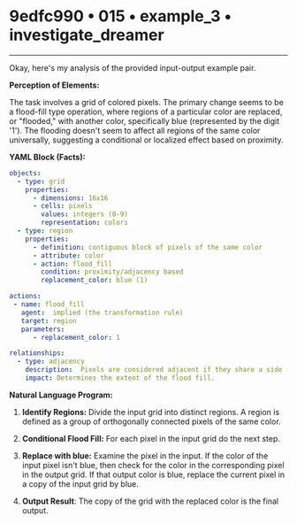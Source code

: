 # 9edfc990 • 015 • example_3 • investigate_dreamer

---
Okay, here's my analysis of the provided input-output example pair.

**Perception of Elements:**

The task involves a grid of colored pixels. The primary change seems to be a flood-fill type operation, where regions of a particular color are replaced, or "flooded," with another color, specifically blue (represented by the digit '1'). The flooding doesn't seem to affect all regions of the same color universally, suggesting a conditional or localized effect based on proximity.

**YAML Block (Facts):**



```yaml
objects:
  - type: grid
    properties:
      - dimensions: 16x16
      - cells: pixels
        values: integers (0-9)
        representation: colors
  - type: region
    properties:
      - definition: contiguous block of pixels of the same color
      - attribute: color
      - action: flood_fill
        condition: proximity/adjacency based
        replacement_color: blue (1)

actions:
 - name: flood_fill
   agent:  implied (the transformation rule)
   target: region
   parameters:
      - replacement_color: 1

relationships:
  - type: adjacency
    description:  Pixels are considered adjacent if they share a side (not diagonally).
    impact: Determines the extent of the flood fill.
```



**Natural Language Program:**

1.  **Identify Regions:** Divide the input grid into distinct regions. A region is defined as a group of orthogonally connected pixels of the same color.

2.  **Conditional Flood Fill:** For each pixel in the input grid do the next step.

3.  **Replace with blue:** Examine the pixel in the input. If the color of the input pixel isn't blue, then check for the color in the corresponding pixel in the output grid. If that output color is blue, replace the current pixel in a copy of the input grid by blue.

4. **Output Result**: The copy of the grid with the replaced color is the final output.

